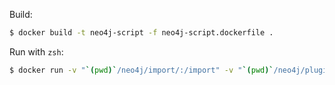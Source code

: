 Build:

```zsh
$ docker build -t neo4j-script -f neo4j-script.dockerfile .
```

Run with `zsh`:

```zsh
$ docker run -v "`(pwd)`/neo4j/import/:/import" -v "`(pwd)`/neo4j/plugins:/plugins" -p 7474:7474 -p 7687:7687 -it --rm neo4j-script
```